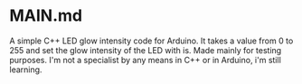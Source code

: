 # MAIN.md
A simple C++ LED glow intensity code for Arduino. It takes a value from 0 to 255 and set the glow intensity of the LED with is. Made mainly for testing purposes. I'm not a specialist by any means in C++ or in Arduino, i'm still learning.
